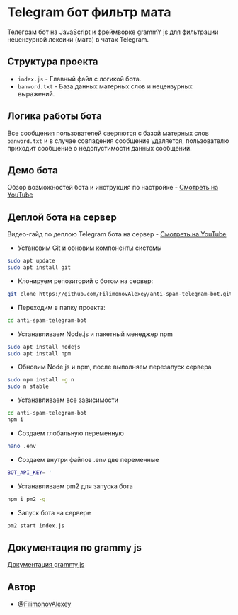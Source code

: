 # Telegram бот фильтр мата

Телеграм бот на JavaScript и фреймворке grammY js для фильтрации нецензурной лексики (мата) в чатах Telegram.

## Структура проекта
- `index.js` - Главный файл с логикой бота.
- `banword.txt` - База данных матерных слов и нецензурных выражений.

## Логика работы бота
Все сообщения пользователей сверяются с базой матерных слов `banword.txt` и в случае совпадения сообщение удаляется, пользователю приходит сообщение о недопустимости данных сообщений.

## Демо бота
Обзор возможностей бота и инструкция по настройке - [Смотреть на YouTube](https://youtu.be/UrtMJoF_gbk)

## Деплой бота на сервер
Видео-гайд по деплою Telegram бота на сервер - [Смотреть на YouTube](https://youtu.be/vPqAYdjkm4o)  

* Установим Git и обновим компоненты системы
```bash
sudo apt update
sudo apt install git
```

* Клонируем репозиторий с ботом на сервер:
```bash
git clone https://github.com/FilimonovAlexey/anti-spam-telegram-bot.git
```

* Переходим в папку проекта:
```bash
cd anti-spam-telegram-bot
```

* Устанавливаем Node.js и пакетный менеджер npm
```bash
sudo apt install nodejs
sudo apt install npm
```

* Обновим Node js и npm, после выполняем перезапуск сервера
```bash
sudo npm install -g n
sudo n stable
```
* Устанавливаем все зависимости
```bash
cd anti-spam-telegram-bot
npm i
```

* Создаем глобальную переменную
```bash
nano .env
```

* Создаем внутри файлов .env две переменные
```bash
BOT_API_KEY=''
```

* Устанавливаем pm2 для запуска бота
```bash
npm i pm2 -g
```

* Запуск бота на сервере
```bash
pm2 start index.js
```

## Документация по grammy js

[Документация grammy js](https://grammy.dev/guide/)


## Автор

- [@FilimonovAlexey](https://github.com/FilimonovAlexey)